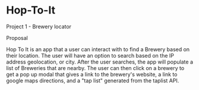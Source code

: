 # Hop-To-It
Project 1 - Brewery locator

Proposal

Hop To It is an app that a user can interact with to find a Brewery based on their location. The user will have an option to search based on the IP address geolocation, or city. After the user searches, the app will populate a list of Breweries that are nearby. The user can then click on a brewery to get a pop up modal that gives a link to the brewery's website, a link to google maps directions, and a "tap list" generated from the taplist API.
